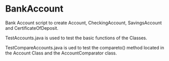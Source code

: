# BankAccount
Bank Account script to create Account, CheckingAccount, SavingsAccount and CertificateOfDeposit.

TestAccounts.java is used to test the basic functions of the Classes.

TestCompareAccounts.java is ued to test the compareto() method located in the Account Class and the AccountComparator class. 
